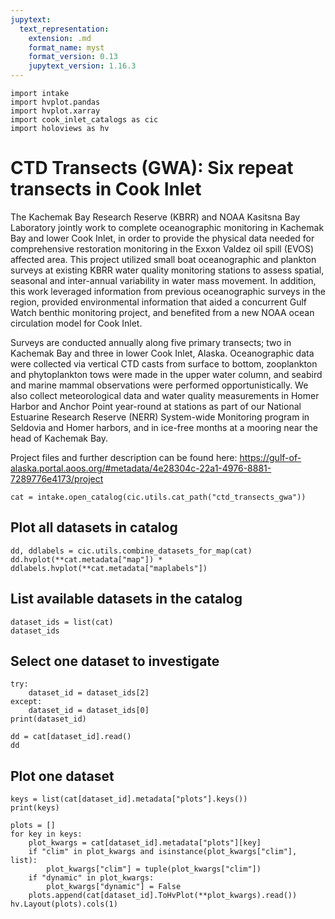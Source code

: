 ```yaml
---
jupytext:
  text_representation:
    extension: .md
    format_name: myst
    format_version: 0.13
    jupytext_version: 1.16.3
---
```


```{code-cell}
import intake
import hvplot.pandas
import hvplot.xarray
import cook_inlet_catalogs as cic
import holoviews as hv
```

# CTD Transects (GWA): Six repeat transects in Cook Inlet


The Kachemak Bay Research Reserve (KBRR) and NOAA Kasitsna Bay Laboratory jointly work to complete oceanographic monitoring in Kachemak Bay and lower Cook Inlet, in order to provide the physical data needed for comprehensive restoration monitoring in the Exxon Valdez oil spill (EVOS) affected area. This project utilized small boat oceanographic and plankton surveys at existing KBRR water quality monitoring stations to assess spatial, seasonal and inter-annual variability in water mass movement. In addition, this work leveraged information from previous oceanographic surveys in the region, provided environmental information that aided a concurrent Gulf Watch benthic monitoring project, and benefited from a new NOAA ocean circulation model for Cook Inlet.

Surveys are conducted annually along five primary transects; two in Kachemak Bay and three in lower Cook Inlet, Alaska. Oceanographic data were collected via vertical CTD casts from surface to bottom, zooplankton and phytoplankton tows were made in the upper water column, and seabird and marine mammal observations were performed opportunistically. We also collect meteorological data and water quality measurements in Homer Harbor and Anchor Point year-round at stations as part of our National Estuarine Research Reserve (NERR) System-wide Monitoring program in Seldovia and Homer harbors, and in ice-free months at a mooring near the head of Kachemak Bay.

Project files and further description can be found here: https://gulf-of-alaska.portal.aoos.org/#metadata/4e28304c-22a1-4976-8881-7289776e4173/project
    


```{code-cell}
cat = intake.open_catalog(cic.utils.cat_path("ctd_transects_gwa"))
```

## Plot all datasets in catalog

```{code-cell}
dd, ddlabels = cic.utils.combine_datasets_for_map(cat)
dd.hvplot(**cat.metadata["map"]) * ddlabels.hvplot(**cat.metadata["maplabels"])
```

## List available datasets in the catalog

```{code-cell}
dataset_ids = list(cat)
dataset_ids
```

## Select one dataset to investigate

```{code-cell}
try:
    dataset_id = dataset_ids[2]
except:
    dataset_id = dataset_ids[0]
print(dataset_id)

dd = cat[dataset_id].read()
dd
```

## Plot one dataset

```{code-cell}
keys = list(cat[dataset_id].metadata["plots"].keys())
print(keys)

plots = []
for key in keys:
    plot_kwargs = cat[dataset_id].metadata["plots"][key]
    if "clim" in plot_kwargs and isinstance(plot_kwargs["clim"], list):
        plot_kwargs["clim"] = tuple(plot_kwargs["clim"])
    if "dynamic" in plot_kwargs:
        plot_kwargs["dynamic"] = False
    plots.append(cat[dataset_id].ToHvPlot(**plot_kwargs).read())
hv.Layout(plots).cols(1)
```
